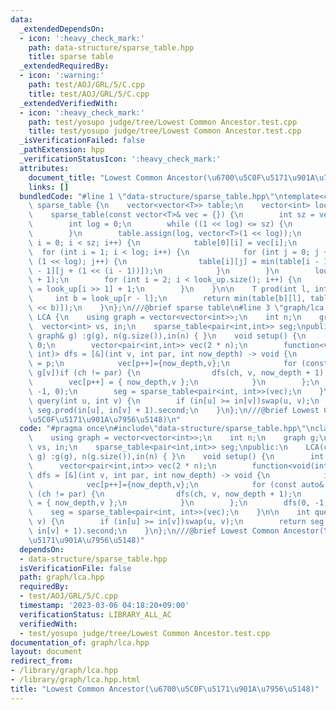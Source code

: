 ```yaml
---
data:
  _extendedDependsOn:
  - icon: ':heavy_check_mark:'
    path: data-structure/sparse_table.hpp
    title: sparse table
  _extendedRequiredBy:
  - icon: ':warning:'
    path: test/AOJ/GRL/5/C.cpp
    title: test/AOJ/GRL/5/C.cpp
  _extendedVerifiedWith:
  - icon: ':heavy_check_mark:'
    path: test/yosupo judge/tree/Lowest Common Ancestor.test.cpp
    title: test/yosupo judge/tree/Lowest Common Ancestor.test.cpp
  _isVerificationFailed: false
  _pathExtension: hpp
  _verificationStatusIcon: ':heavy_check_mark:'
  attributes:
    document_title: "Lowest Common Ancestor(\u6700\u5C0F\u5171\u901A\u7956\u5148)"
    links: []
  bundledCode: "#line 1 \"data-structure/sparse_table.hpp\"\ntemplate<class T>\nclass\
    \ sparse_table {\n    vector<vector<T>> table;\n    vector<int> look_up;\npublic:\n\
    \    sparse_table(const vector<T>& vec = {}) {\n        int sz = vec.size();\n\
    \        int log = 0;\n        while ((1 << log) <= sz) {\n            log++;\n\
    \        }\n        table.assign(log, vector<T>(1 << log));\n        for (int\
    \ i = 0; i < sz; i++) {\n            table[0][i] = vec[i];\n        }\n      \
    \  for (int i = 1; i < log; i++) {\n            for (int j = 0; j + (1 << i) <=\
    \ (1 << log); j++) {\n                table[i][j] = min(table[i - 1][j], table[i\
    \ - 1][j + (1 << (i - 1))]);\n            }\n        }\n        look_up.resize(sz\
    \ + 1);\n        for (int i = 2; i < look_up.size(); i++) {\n            look_up[i]\
    \ = look_up[i >> 1] + 1;\n        }\n    }\n\n    T prod(int l, int r) {\n   \
    \     int b = look_up[r - l];\n        return min(table[b][l], table[b][r - (1\
    \ << b)]);\n    }\n};\n///@brief sparse table\n#line 3 \"graph/lca.hpp\"\nclass\
    \ LCA {\n    using graph = vector<vector<int>>;\n    int n;\n    graph g;\n  \
    \  vector<int> vs, in;\n    sparse_table<pair<int,int>> seg;\npublic:\n    LCA(const\
    \ graph& g) :g(g), n(g.size()),in(n) { }\n    void setup() {\n        int p =\
    \ 0;\n        vector<pair<int,int>> vec(2 * n);\n        function<void(int, int,\
    \ int)> dfs = [&](int v, int par, int now_depth) -> void {\n            in[v]\
    \ = p;\n            vec[p++]={now_depth,v};\n            for (const auto& ch :\
    \ g[v])if (ch != par) {\n                dfs(ch, v, now_depth + 1);\n        \
    \        vec[p++] = { now_depth,v };\n            }\n        };\n        dfs(0,\
    \ -1, 0);\n        seg = sparse_table<pair<int, int>>(vec);\n    }\n\n    int\
    \ query(int u, int v) {\n        if (in[u] >= in[v])swap(u, v);\n        return\
    \ seg.prod(in[u], in[v] + 1).second;\n    }\n};\n///@brief Lowest Common Ancestor(\u6700\
    \u5C0F\u5171\u901A\u7956\u5148)\n"
  code: "#pragma once\n#include\"data-structure/sparse_table.hpp\"\nclass LCA {\n\
    \    using graph = vector<vector<int>>;\n    int n;\n    graph g;\n    vector<int>\
    \ vs, in;\n    sparse_table<pair<int,int>> seg;\npublic:\n    LCA(const graph&\
    \ g) :g(g), n(g.size()),in(n) { }\n    void setup() {\n        int p = 0;\n  \
    \      vector<pair<int,int>> vec(2 * n);\n        function<void(int, int, int)>\
    \ dfs = [&](int v, int par, int now_depth) -> void {\n            in[v] = p;\n\
    \            vec[p++]={now_depth,v};\n            for (const auto& ch : g[v])if\
    \ (ch != par) {\n                dfs(ch, v, now_depth + 1);\n                vec[p++]\
    \ = { now_depth,v };\n            }\n        };\n        dfs(0, -1, 0);\n    \
    \    seg = sparse_table<pair<int, int>>(vec);\n    }\n\n    int query(int u, int\
    \ v) {\n        if (in[u] >= in[v])swap(u, v);\n        return seg.prod(in[u],\
    \ in[v] + 1).second;\n    }\n};\n///@brief Lowest Common Ancestor(\u6700\u5C0F\
    \u5171\u901A\u7956\u5148)"
  dependsOn:
  - data-structure/sparse_table.hpp
  isVerificationFile: false
  path: graph/lca.hpp
  requiredBy:
  - test/AOJ/GRL/5/C.cpp
  timestamp: '2023-03-06 04:18:20+09:00'
  verificationStatus: LIBRARY_ALL_AC
  verifiedWith:
  - test/yosupo judge/tree/Lowest Common Ancestor.test.cpp
documentation_of: graph/lca.hpp
layout: document
redirect_from:
- /library/graph/lca.hpp
- /library/graph/lca.hpp.html
title: "Lowest Common Ancestor(\u6700\u5C0F\u5171\u901A\u7956\u5148)"
---
```

